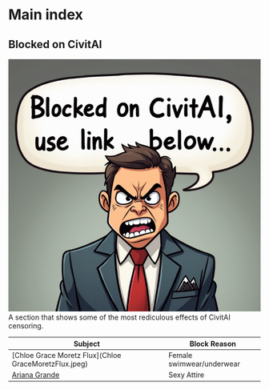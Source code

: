 # Main index

## Blocked on CivitAI
![Blocked](ComfyUI_2.png)
A section that shows some of the most rediculous effects of CivitAI censoring.

| Subject | Block Reason |
| ------- | ------------ |
| [Chloe Grace Moretz Flux](Chloe GraceMoretzFlux.jpeg) | Female swimwear/underwear |
| [Ariana Grande](arianagrande.jpeg) | Sexy Attire|

